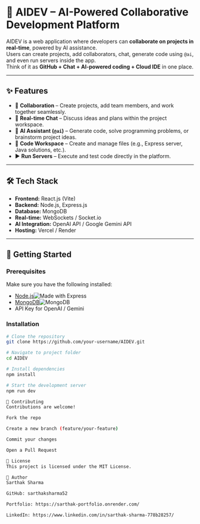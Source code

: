 # 🚀 AIDEV – AI-Powered Collaborative Development Platform

AIDEV is a web application where developers can **collaborate on projects in real-time**, powered by AI assistance.  
Users can create projects, add collaborators, chat, generate code using `@ai`, and even run servers inside the app.  
Think of it as **GitHub + Chat + AI-powered coding + Cloud IDE** in one place.

---

## ✨ Features
- 👥 **Collaboration** – Create projects, add team members, and work together seamlessly.  
- 💬 **Real-time Chat** – Discuss ideas and plans within the project workspace.  
- 🤖 **AI Assistant (`@ai`)** – Generate code, solve programming problems, or brainstorm project ideas.  
- 📂 **Code Workspace** – Create and manage files (e.g., Express server, Java solutions, etc.).  
- ▶️ **Run Servers** – Execute and test code directly in the platform.  

---

## 🛠️ Tech Stack
- **Frontend:** React.js (Vite)  
- **Backend:** Node.js, Express.js  
- **Database:** MongoDB  
- **Real-time:** WebSockets / Socket.io  
- **AI Integration:** OpenAI API / Google Gemini API  
- **Hosting:** Vercel / Render  

---

## 🚀 Getting Started

### Prerequisites
Make sure you have the following installed:
- [Node.js](https://nodejs.org/)![Made with Express](https://img.shields.io/badge/Backend-Express-black)
- [MongoDB](https://www.mongodb.com/)![MongoDB](https://img.shields.io/badge/Database-MongoDB-brightgreen)  
- API Key for OpenAI / Gemini  

### Installation
```bash
# Clone the repository
git clone https://github.com/your-username/AIDEV.git

# Navigate to project folder
cd AIDEV

# Install dependencies
npm install

# Start the development server
npm run dev

🤝 Contributing
Contributions are welcome!

Fork the repo

Create a new branch (feature/your-feature)

Commit your changes

Open a Pull Request

📜 License
This project is licensed under the MIT License.

👤 Author
Sarthak Sharma

GitHub: sarthaksharma52

Portfolio: https://sarthak-portfolio.onrender.com/

LinkedIn: https://www.linkedin.com/in/sarthak-sharma-778b28257/
